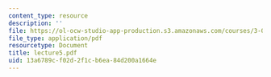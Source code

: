 ```yaml
---
content_type: resource
description: ''
file: https://ol-ocw-studio-app-production.s3.amazonaws.com/courses/3-051j-materials-for-biomedical-applications-spring-2006/13a6789cf02d2f1cb6ea84d200a1664e_lecture5.pdf
file_type: application/pdf
resourcetype: Document
title: lecture5.pdf
uid: 13a6789c-f02d-2f1c-b6ea-84d200a1664e
---
```

